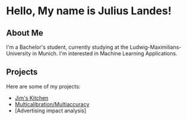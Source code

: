 # Hello, My name is Julius Landes!

## About Me

I'm a Bachelor's student, currently studying at the Ludwig-Maximilians-University in Munich. I'm interested in Machine Learning Applications.

## Projects

Here are some of my projects:

- [Jim's Kitchen](https://github.com/JuliusLhamo/jimskitchen)
- [Multicalibration/Multiaccuracy](https://github.com/JuliusLhamo/MA_MC)
- [Advertising impact analysis]
